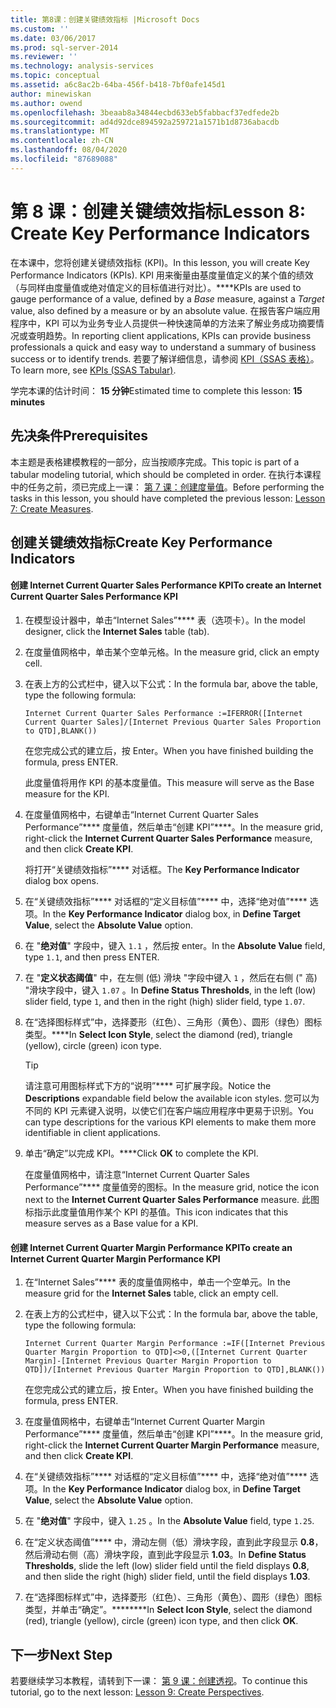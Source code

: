 ```yaml
---
title: 第8课：创建关键绩效指标 |Microsoft Docs
ms.custom: ''
ms.date: 03/06/2017
ms.prod: sql-server-2014
ms.reviewer: ''
ms.technology: analysis-services
ms.topic: conceptual
ms.assetid: a6c8ac2b-64ba-456f-b418-7bf0afe145d1
author: minewiskan
ms.author: owend
ms.openlocfilehash: 3beaab8a34844ecbd633eb5fabbacf37edfede2b
ms.sourcegitcommit: ad4d92dce894592a259721a1571b1d8736abacdb
ms.translationtype: MT
ms.contentlocale: zh-CN
ms.lasthandoff: 08/04/2020
ms.locfileid: "87689088"
---
```

# <a name="lesson-8-create-key-performance-indicators"></a><span data-ttu-id="02e86-102">第 8 课：创建关键绩效指标</span><span class="sxs-lookup"><span data-stu-id="02e86-102">Lesson 8: Create Key Performance Indicators</span></span>
  <span data-ttu-id="02e86-103">在本课中，您将创建关键绩效指标 (KPI)。</span><span class="sxs-lookup"><span data-stu-id="02e86-103">In this lesson, you will create Key Performance Indicators (KPIs).</span></span> <span data-ttu-id="02e86-104">KPI 用来衡量由基度量值定义的某个值的绩效（与同样由度量值或绝对值定义的目标值进行对比）。\*\*\*\*</span><span class="sxs-lookup"><span data-stu-id="02e86-104">KPIs are used to gauge performance of a value, defined by a *Base* measure, against a *Target* value, also defined by a measure or by an absolute value.</span></span> <span data-ttu-id="02e86-105">在报告客户端应用程序中，KPI 可以为业务专业人员提供一种快速简单的方法来了解业务成功摘要情况或查明趋势。</span><span class="sxs-lookup"><span data-stu-id="02e86-105">In reporting client applications, KPIs can provide business professionals a quick and easy way to understand a summary of business success or to identify trends.</span></span> <span data-ttu-id="02e86-106">若要了解详细信息，请参阅 [KPI（SSAS 表格）](tabular-models/kpis-ssas-tabular.md)。</span><span class="sxs-lookup"><span data-stu-id="02e86-106">To learn more, see [KPIs &#40;SSAS Tabular&#41;](tabular-models/kpis-ssas-tabular.md).</span></span>  
  
 <span data-ttu-id="02e86-107">学完本课的估计时间： **15 分钟**</span><span class="sxs-lookup"><span data-stu-id="02e86-107">Estimated time to complete this lesson: **15 minutes**</span></span>  
  
## <a name="prerequisites"></a><span data-ttu-id="02e86-108">先决条件</span><span class="sxs-lookup"><span data-stu-id="02e86-108">Prerequisites</span></span>  
 <span data-ttu-id="02e86-109">本主题是表格建模教程的一部分，应当按顺序完成。</span><span class="sxs-lookup"><span data-stu-id="02e86-109">This topic is part of a tabular modeling tutorial, which should be completed in order.</span></span> <span data-ttu-id="02e86-110">在执行本课程中的任务之前，须已完成上一课： [第 7 课：创建度量值](lesson-6-create-measures.md)。</span><span class="sxs-lookup"><span data-stu-id="02e86-110">Before performing the tasks in this lesson, you should have completed the previous lesson: [Lesson 7: Create Measures](lesson-6-create-measures.md).</span></span>  
  
## <a name="create-key-performance-indicators"></a><span data-ttu-id="02e86-111">创建关键绩效指标</span><span class="sxs-lookup"><span data-stu-id="02e86-111">Create Key Performance Indicators</span></span>  
  
#### <a name="to-create-an-internet-current-quarter-sales-performance-kpi"></a><span data-ttu-id="02e86-112">创建 Internet Current Quarter Sales Performance KPI</span><span class="sxs-lookup"><span data-stu-id="02e86-112">To create an Internet Current Quarter Sales Performance KPI</span></span>  
  
1.  <span data-ttu-id="02e86-113">在模型设计器中，单击“Internet Sales”\*\*\*\* 表（选项卡）。</span><span class="sxs-lookup"><span data-stu-id="02e86-113">In the model designer, click the **Internet Sales** table (tab).</span></span>  
  
2.  <span data-ttu-id="02e86-114">在度量值网格中，单击某个空单元格。</span><span class="sxs-lookup"><span data-stu-id="02e86-114">In the measure grid, click an empty cell.</span></span>  
  
3.  <span data-ttu-id="02e86-115">在表上方的公式栏中，键入以下公式：</span><span class="sxs-lookup"><span data-stu-id="02e86-115">In the formula bar, above the table, type the following formula:</span></span>  
  
     `Internet Current Quarter Sales Performance :=IFERROR([Internet Current Quarter Sales]/[Internet Previous Quarter Sales Proportion to QTD],BLANK())`  
  
     <span data-ttu-id="02e86-116">在您完成公式的建立后，按 Enter。</span><span class="sxs-lookup"><span data-stu-id="02e86-116">When you have finished building the formula, press ENTER.</span></span>  
  
     <span data-ttu-id="02e86-117">此度量值将用作 KPI 的基本度量值。</span><span class="sxs-lookup"><span data-stu-id="02e86-117">This measure will serve as the Base measure for the KPI.</span></span>  
  
4.  <span data-ttu-id="02e86-118">在度量值网格中，右键单击“Internet Current Quarter Sales Performance”\*\*\*\* 度量值，然后单击“创建 KPI”\*\*\*\*。</span><span class="sxs-lookup"><span data-stu-id="02e86-118">In the measure grid, right-click the **Internet Current Quarter Sales Performance** measure, and then click **Create KPI**.</span></span>  
  
     <span data-ttu-id="02e86-119">将打开“关键绩效指标”\*\*\*\* 对话框。</span><span class="sxs-lookup"><span data-stu-id="02e86-119">The **Key Performance Indicator** dialog box opens.</span></span>  
  
5.  <span data-ttu-id="02e86-120">在“关键绩效指标”\*\*\*\* 对话框的“定义目标值”\*\*\*\* 中，选择“绝对值”\*\*\*\* 选项。</span><span class="sxs-lookup"><span data-stu-id="02e86-120">In the **Key Performance Indicator** dialog box, in **Define Target Value**, select the **Absolute Value** option.</span></span>  
  
6.  <span data-ttu-id="02e86-121">在 "**绝对值**" 字段中，键入 `1.1` ，然后按 enter。</span><span class="sxs-lookup"><span data-stu-id="02e86-121">In the **Absolute Value** field, type `1.1`, and then press ENTER.</span></span>  
  
7.  <span data-ttu-id="02e86-122">在 "**定义状态阈值**" 中，在左侧 (低) 滑块 "字段中键入 `1` ，然后在右侧 (" 高) "滑块字段中，键入 `1.07` 。</span><span class="sxs-lookup"><span data-stu-id="02e86-122">In **Define Status Thresholds**, in the left (low) slider field, type `1`, and then in the right (high) slider field, type `1.07`.</span></span>  
  
8.  <span data-ttu-id="02e86-123">在“选择图标样式”中，选择菱形（红色）、三角形（黄色）、圆形（绿色）图标类型。\*\*\*\*</span><span class="sxs-lookup"><span data-stu-id="02e86-123">In **Select Icon Style**, select the diamond (red), triangle (yellow), circle (green) icon type.</span></span>  
  
    > [!TIP]  
    >  <span data-ttu-id="02e86-124">请注意可用图标样式下方的“说明”\*\*\*\* 可扩展字段。</span><span class="sxs-lookup"><span data-stu-id="02e86-124">Notice the **Descriptions** expandable field below the available icon styles.</span></span> <span data-ttu-id="02e86-125">您可以为不同的 KPI 元素键入说明，以使它们在客户端应用程序中更易于识别。</span><span class="sxs-lookup"><span data-stu-id="02e86-125">You can type descriptions for the various KPI elements to make them more identifiable in client applications.</span></span>  
  
9. <span data-ttu-id="02e86-126">单击“确定”以完成 KPI。\*\*\*\*</span><span class="sxs-lookup"><span data-stu-id="02e86-126">Click **OK** to complete the KPI.</span></span>  
  
     <span data-ttu-id="02e86-127">在度量值网格中，请注意“Internet Current Quarter Sales Performance”\*\*\*\* 度量值旁的图标。</span><span class="sxs-lookup"><span data-stu-id="02e86-127">In the measure grid, notice the icon next to the **Internet Current Quarter Sales Performance** measure.</span></span> <span data-ttu-id="02e86-128">此图标指示此度量值用作某个 KPI 的基值。</span><span class="sxs-lookup"><span data-stu-id="02e86-128">This icon indicates that this measure serves as a Base value for a KPI.</span></span>  
  
#### <a name="to-create-an-internet-current-quarter-margin-performance-kpi"></a><span data-ttu-id="02e86-129">创建 Internet Current Quarter Margin Performance KPI</span><span class="sxs-lookup"><span data-stu-id="02e86-129">To create an Internet Current Quarter Margin Performance KPI</span></span>  
  
1.  <span data-ttu-id="02e86-130">在“Internet Sales”\*\*\*\* 表的度量值网格中，单击一个空单元。</span><span class="sxs-lookup"><span data-stu-id="02e86-130">In the measure grid for the **Internet Sales** table, click an empty cell.</span></span>  
  
2.  <span data-ttu-id="02e86-131">在表上方的公式栏中，键入以下公式：</span><span class="sxs-lookup"><span data-stu-id="02e86-131">In the formula bar, above the table, type the following formula:</span></span>  
  
     `Internet Current Quarter Margin Performance :=IF([Internet Previous Quarter Margin Proportion to QTD]<>0,([Internet Current Quarter Margin]-[Internet Previous Quarter Margin Proportion to QTD])/[Internet Previous Quarter Margin Proportion to QTD],BLANK())`  
  
     <span data-ttu-id="02e86-132">在您完成公式的建立后，按 Enter。</span><span class="sxs-lookup"><span data-stu-id="02e86-132">When you have finished building the formula, press ENTER.</span></span>  
  
3.  <span data-ttu-id="02e86-133">在度量值网格中，右键单击“Internet Current Quarter Margin Performance”\*\*\*\* 度量值，然后单击“创建 KPI”\*\*\*\*。</span><span class="sxs-lookup"><span data-stu-id="02e86-133">In the measure grid, right-click the **Internet Current Quarter Margin Performance** measure, and then click **Create KPI**.</span></span>  
  
4.  <span data-ttu-id="02e86-134">在“关键绩效指标”\*\*\*\* 对话框的“定义目标值”\*\*\*\* 中，选择“绝对值”\*\*\*\* 选项。</span><span class="sxs-lookup"><span data-stu-id="02e86-134">In the **Key Performance Indicator** dialog box, in **Define Target Value**, select the **Absolute Value** option.</span></span>  
  
5.  <span data-ttu-id="02e86-135">在 "**绝对值**" 字段中，键入 `1.25` 。</span><span class="sxs-lookup"><span data-stu-id="02e86-135">In the **Absolute Value** field, type `1.25`.</span></span>  
  
6.  <span data-ttu-id="02e86-136">在“定义状态阈值”\*\*\*\* 中，滑动左侧（低）滑块字段，直到此字段显示 **0.8**，然后滑动右侧（高）滑块字段，直到此字段显示 **1.03**。</span><span class="sxs-lookup"><span data-stu-id="02e86-136">In **Define Status Thresholds**, slide the left (low) slider field until the field displays **0.8**, and then slide the right (high) slider field, until the field displays **1.03**.</span></span>  
  
7.  <span data-ttu-id="02e86-137">在“选择图标样式”中，选择菱形（红色）、三角形（黄色）、圆形（绿色）图标类型，并单击“确定”。\*\*\*\*\*\*\*\*</span><span class="sxs-lookup"><span data-stu-id="02e86-137">In **Select Icon Style**, select the diamond (red), triangle (yellow), circle (green) icon type, and then click **OK**.</span></span>  
  
## <a name="next-step"></a><span data-ttu-id="02e86-138">下一步</span><span class="sxs-lookup"><span data-stu-id="02e86-138">Next Step</span></span>  
 <span data-ttu-id="02e86-139">若要继续学习本教程，请转到下一课： [第 9 课：创建透视](lesson-8-create-perspectives.md)。</span><span class="sxs-lookup"><span data-stu-id="02e86-139">To continue this tutorial, go to the next lesson: [Lesson 9: Create Perspectives](lesson-8-create-perspectives.md).</span></span>  
  
  
